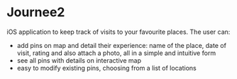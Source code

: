 # Journee2
iOS application to keep track of visits to your favourite places. The user can:
- add pins on map and detail their experience: name of the place, date of visit, rating and also attach a photo, all in a simple and intuitive form
- see all pins with details on interactive map
- easy to modify existing pins, choosing from a list of locations
